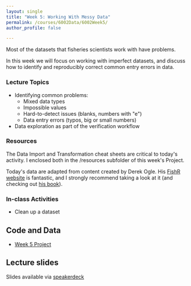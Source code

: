 ```yaml
---
layout: single
title: "Week 5: Working With Messy Data"
permalink: /courses/6002Data/6002Week5/
author_profile: false

---
```


Most of the datasets that fisheries scientists work with have problems.

In this week we will focus on working with imperfect datasets, and discuss how to identify and reproducibly correct common entry errors in data.  

### Lecture Topics
* Identifying common problems:
  - Mixed data types
  - Impossible values
  - Hard-to-detect issues (blanks, numbers with "e")
  - Data entry errors (typos, big or small numbers)
* Data exploration as part of the verification workflow

### Resources

The Data Import and Transformation cheat sheets are critical to today's activity. I enclosed both in the /resources subfolder of this week's Project.

Today's data are adapted from content created by Derek Ogle. His [FishR website](http://derekogle.com/fishR/) is fantastic, and I strongly recommend taking a look at it (and checking out [his book](http://derekogle.com/IFAR/)). 

### In-class Activities

* Clean up a dataset

## Code and Data

* [Week 5 Project](/assets/images/FISH6002_Week5.zip)

## Lecture slides

<script async class="speakerdeck-embed" data-id="ee510a9b67e449d89f01ceed7ac20395" data-ratio="1.77777777777778" src="//speakerdeck.com/assets/embed.js"></script>

Slides available via [speakerdeck](https://speakerdeck.com/pandalusplatyceros/fish-6002-week-5-working-with-messy-data)